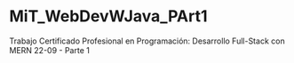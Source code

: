 # MiT_WebDevWJava_PArt1
Trabajo Certificado Profesional en Programación: Desarrollo Full-Stack con MERN 22-09 - Parte 1
